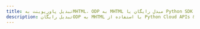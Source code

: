 ---title: تبدیل پاورپوینت بهMHTML، ODP به MHTML مبدل رایگان یا Python SDKdescription: تبدیل رایگانODP به MHTML با استفاده از Python Cloud APIs & SDK. همچنین اسناد Microsoft PowerPoint را در Cloud ایجاد، ویرایش و رندر کنید.---